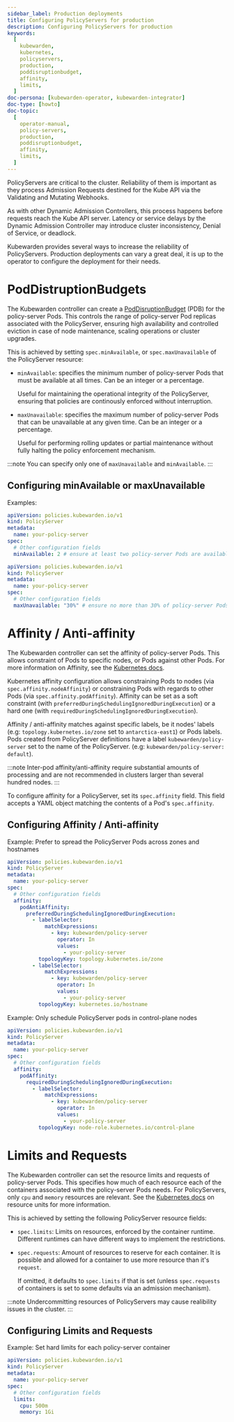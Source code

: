 ```yaml
---
sidebar_label: Production deployments
title: Configuring PolicyServers for production
description: Configuring PolicyServers for production
keywords:
  [
    kubewarden,
    kubernetes,
    policyservers,
    production,
    poddisruptionbudget,
    affinity,
    limits,
  ]
doc-persona: [kubewarden-operator, kubewarden-integrator]
doc-type: [howto]
doc-topic:
  [
    operator-manual,
    policy-servers,
    production,
    poddisruptionbudget,
    affinity,
    limits,
  ]
---
```


PolicyServers are critical to the cluster. Reliability of them is important as
they process Admission Requests destined for the Kube API via the Validating and
Mutating Webhooks.

As with other Dynamic Admission Controllers, this process happens before
requests reach the Kube API server. Latency or service delays by
the Dynamic Admission Controller may introduce cluster inconsistency,
Denial of Service, or deadlock.

Kubewarden provides several ways to increase the reliability of PolicyServers.
Production deployments can vary a great deal, it is up to the operator to configure the deployment for their needs.

# PodDistruptionBudgets

The Kubewarden controller can create a
[PodDisruptionBudget](https://kubernetes.io/docs/tasks/run-application/configure-pdb/)
(PDB) for the policy-server Pods. This controls the range of policy-server
Pod replicas associated with the PolicyServer, ensuring high availability
and controlled eviction in case of node maintenance, scaling operations or
cluster upgrades.

This is achieved by setting `spec.minAvailable`, or `spec.maxUnavailable` of the
PolicyServer resource:

- `minAvailable`: specifies the minimum number of policy-server Pods
  that must be available at all times. Can be an integer or a percentage.

  Useful for maintaining the operational integrity of the PolicyServer,
  ensuring that policies are continously enforced without interruption.

- `maxUnavailable`: specifies the maximum number of policy-server Pods that can
  be unavailable at any given time. Can be an integer or a percentage.

  Useful for performing rolling updates or partial maintenance without fully
  halting the policy enforcement mechanism.

:::note
You can specify only one of `maxUnavailable` and `minAvailable`.
:::

## Configuring minAvailable or maxUnavailable

Examples:

```yaml
apiVersion: policies.kubewarden.io/v1
kind: PolicyServer
metadata:
  name: your-policy-server
spec:
  # Other configuration fields
  minAvailable: 2 # ensure at least two policy-server Pods are available at all times
```

```yaml
apiVersion: policies.kubewarden.io/v1
kind: PolicyServer
metadata:
  name: your-policy-server
spec:
  # Other configuration fields
  maxUnavailable: "30%" # ensure no more than 30% of policy-server Pods are unavailable at all times
```

# Affinity / Anti-affinity

The Kubewarden controller can set the affinity of policy-server Pods. This
allows constraint of Pods to specific nodes, or Pods against other Pods. For
more information on Affinity, see the [Kubernetes
docs](https://kubernetes.io/docs/concepts/scheduling-eviction/assign-pod-node/#affinity-and-anti-affinity).

Kubernetes affinity configuration allows constraining Pods to nodes (via
`spec.affinity.nodeAffinity`) or constraining Pods with regards to other Pods
(via `spec.affinity.podAffinity`). Affinity can be set as a soft constraint
(with `preferredDuringSchedulingIgnoredDuringExecution`) or a hard one (with
`requiredDuringSchedulingIgnoredDuringExecution`).

Affinity / anti-affinity matches against specific labels, be it nodes' labels
(e.g: `topology.kubernetes.io/zone` set to `antarctica-east1`) or Pods labels.
Pods created from PolicyServer definitions have a label
`kubewarden/policy-server` set to the name of the PolicyServer. (e.g:
`kubewarden/policy-server: default`).

:::note
Inter-pod affinity/anti-affinity require substantial amounts of processing and
are not recommended in clusters larger than several hundred nodes.
:::

To configure affinity for a PolicyServer, set its `spec.affinity` field. This
field accepts a YAML object matching the contents of a Pod's `spec.affinity`.

## Configuring Affinity / Anti-affinity

Example: Prefer to spread the PolicyServer Pods across zones and hostnames

```yaml
apiVersion: policies.kubewarden.io/v1
kind: PolicyServer
metadata:
  name: your-policy-server
spec:
  # Other configuration fields
  affinity:
    podAntiAffinity:
      preferredDuringSchedulingIgnoredDuringExecution:
        - labelSelector:
            matchExpressions:
              - key: kubewarden/policy-server
                operator: In
                values:
                  - your-policy-server
          topologyKey: topology.kubernetes.io/zone
        - labelSelector:
            matchExpressions:
              - key: kubewarden/policy-server
                operator: In
                values:
                  - your-policy-server
          topologyKey: kubernetes.io/hostname
```

Example: Only schedule PolicyServer pods in control-plane nodes

```yaml
apiVersion: policies.kubewarden.io/v1
kind: PolicyServer
metadata:
  name: your-policy-server
spec:
  # Other configuration fields
  affinity:
    podAffinity:
      requiredDuringSchedulingIgnoredDuringExecution:
        - labelSelector:
            matchExpressions:
              - key: kubewarden/policy-server
                operator: In
                values:
                  - your-policy-server
          topologyKey: node-role.kubernetes.io/control-plane
```

# Limits and Requests

The Kubewarden controller can set the resource limits and requests of
policy-server Pods. This specifies how much of each resource each of the
containers associated with the policy-server Pods needs. For PolicyServers,
only `cpu` and `memory` resources are relevant. See the [Kubernetes
docs](https://kubernetes.io/docs/concepts/configuration/manage-resources-containers/#resource-units-in-kubernetes)
on resource units for more information.

This is achieved by setting the following PolicyServer resource fields:

- `spec.limits`: Limits on resources, enforced by the container runtime.
  Different runtimes can have different ways to implement the restrictions.
- `spec.requests`: Amount of resources to reserve for each container. It is
  possible and allowed for a container to use more resource than it's `request`.

  If omitted, it defaults to `spec.limits` if that is set (unless
  `spec.requests` of containers is set to some defaults via an admission
  mechanism).

:::note
Undercommitting resources of PolicyServers may cause realibility issues in the
cluster.
:::

## Configuring Limits and Requests

Example: Set hard limits for each policy-server container

```yaml
apiVersion: policies.kubewarden.io/v1
kind: PolicyServer
metadata:
  name: your-policy-server
spec:
  # Other configuration fields
  limits:
    cpu: 500m
    memory: 1Gi
```
